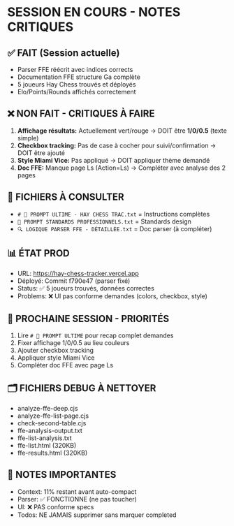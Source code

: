 # SESSION EN COURS - NOTES CRITIQUES

## ✅ FAIT (Session actuelle)
- Parser FFE réécrit avec indices corrects
- Documentation FFE structure Ga complète
- 5 joueurs Hay Chess trouvés et déployés
- Elo/Points/Rounds affichés correctement

## ❌ NON FAIT - CRITIQUES À FAIRE
1. **Affichage résultats:** Actuellement vert/rouge → DOIT être **1/0/0.5** (texte simple)
2. **Checkbox tracking:** Pas de case à cocher pour suivi/confirmation → DOIT être ajouté
3. **Style Miami Vice:** Pas appliqué → DOIT appliquer thème demandé
4. **Doc FFE:** Manque page Ls (Action=Ls) → Compléter avec analyse des 2 pages

## 📁 FICHIERS À CONSULTER
- `# 🎯 PROMPT ULTIME - HAY CHESS TRAC.txt` = Instructions complètes
- `🎯 PROMPT STANDARDS PROFESSIONNELS.txt` = Standards design
- `🔍 LOGIQUE PARSER FFE - DÉTAILLÉE.txt` = Doc parser (à compléter)

## 📊 ÉTAT PROD
- URL: https://hay-chess-tracker.vercel.app
- Déployé: Commit f790e47 (parser fixé)
- Status: ✅ 5 joueurs trouvés, données correctes
- Problems: ❌ UI pas conforme demandes (colors, checkbox, style)

## 🎯 PROCHAINE SESSION - PRIORITÉS
1. Lire `# 🎯 PROMPT ULTIME` pour recap complet demandes
2. Fixer affichage 1/0/0.5 au lieu couleurs
3. Ajouter checkbox tracking
4. Appliquer style Miami Vice
5. Compléter doc FFE avec page Ls

## 🗂️ FICHIERS DEBUG À NETTOYER
- analyze-ffe-deep.cjs
- analyze-ffe-list-page.cjs
- check-second-table.cjs
- ffe-analysis-output.txt
- ffe-list-analysis.txt
- ffe-list.html (320KB)
- ffe-results.html (320KB)

## 📝 NOTES IMPORTANTES
- Context: 11% restant avant auto-compact
- Parser: ✅ FONCTIONNE (ne pas toucher)
- UI: ❌ PAS conforme specs
- Todos: NE JAMAIS supprimer sans marquer completed
